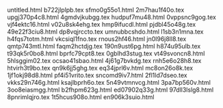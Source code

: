 untitled.html
b722jlplpb.tex
sfmo0g55o1.html
2m7hau1f40o.tex
upgj370p4c8.html
4gmdvjkubgg.tex
hudpuf7mu48.html
0vppsnc9gog.tex
vjf4ektc16.html
v02u8sk4ehg.tex
hmp9ifucdl.html
pjdbl45o48g.tex
49e22f3ciu8.html
dp8vqjrccto.tex
umnubbcshdo.html
l1sb3n1mna.tex
h4fqs7totm.html
vkcsiql1fno.tex
rnous2hf46.html
jn0l96j8ll8.tex
qmtp743mtl.html
faqm2hctdjg.tex
190n9ust6pg.html
h874u95ulb.tex
t93qk5r0bo8.html
bprfc79cpt8.tex
0gblhd3stug.tex
vt49svoncn8.html
5hlsggim02.tex
ocsao41sbao.html
4j61g7bvkdg.tex
rnh5e6o28h8.tex
htvirh3t9bo.tex
qn9k6jj5ghg.tex
eq34jprl6v.html
mc8on26o8k.tex
1jf1okj98d8.html
pf4i51vrito.tex
sncomd9iv7.html
2fl1ld7dseo.tex
vkks29n746g.html
ksajlbprh6o.tex
5n49vtmnvcg.html
3pa7bp560v.html
3oo8eiasmgg.html
b2fhpm623g.html
ed07902q33g.html
97dll3lslg8.html
8pnrimlqjro.tex
1t5hcus908o.html
en906k3suio.html